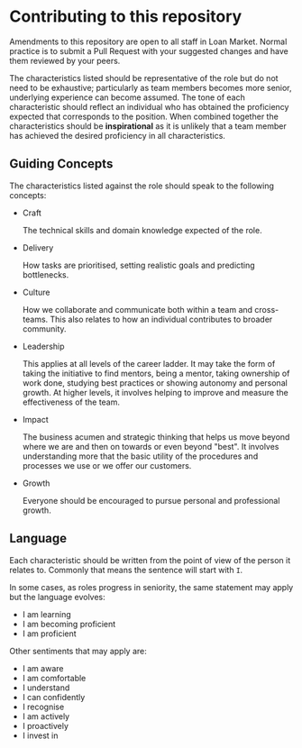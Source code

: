 # Contributing to this repository

Amendments to this repository are open to all staff in Loan Market. Normal practice is to submit a Pull Request with your suggested changes and have them reviewed by your peers.

The characteristics listed should be representative of the role but do not need to be exhaustive; particularly as team members becomes more senior, underlying experience can become assumed. The tone of each characteristic should reflect an individual who has obtained the proficiency expected that corresponds to the position. When combined together the characteristics should be **inspirational** as it is unlikely that a team member has achieved the desired proficiency in all characteristics.

## Guiding Concepts

The characteristics listed against the role should speak to the following concepts:

- Craft

  The technical skills and domain knowledge expected of the role.

- Delivery

  How tasks are prioritised, setting realistic goals and predicting bottlenecks.

- Culture

  How we collaborate and communicate both within a team and cross-teams. This also relates to how an individual contributes to broader community.

- Leadership

  This applies at all levels of the career ladder. It may take the form of taking the initiative to find mentors, being a mentor, taking ownership of work done, studying best practices or showing autonomy and personal growth. At higher levels, it involves helping to improve and measure the effectiveness of the team.

- Impact

  The business acumen and strategic thinking that helps us move beyond where we are and then on towards or even beyond "best". It involves understanding more that the basic utility of the procedures and processes we use or we offer our customers.

- Growth

  Everyone should be encouraged to pursue personal and professional growth.

## Language

Each characteristic should be written from the point of view of the person it relates to. Commonly that means the sentence will start with `I`.

In some cases, as roles progress in seniority, the same statement may apply but the language evolves:

- I am learning
- I am becoming proficient
- I am proficient

Other sentiments that may apply are:

- I am aware
- I am comfortable
- I understand
- I can confidently
- I recognise
- I am actively
- I proactively
- I invest in
